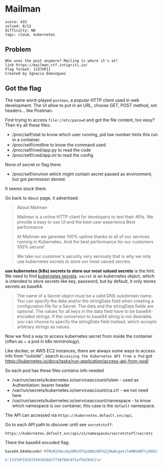 # Mailman

```
score: 433
solved: 8/12
difficulty: NA
tags: cloud, kubernetes
```

## Problem

```
Who uses the post anymore? Mailing is where it's at!
link https://mailman.ctf.intigriti.io/
Flag format: 1337UP{}
Created by Ignacio Dominguez
```

## Got the flag
The name word-played `postman`, a popular HTTP client used in web development.
The UI allow to put in an URL, choose GET, POST method, set headers... like
Postman.

First trying to access `file://etc/passwd` and got the file content, too easy?
Then try all these files:

- /proc/self/stat to know which user running, pid low number hints this run in a container.
- /proc/self/cmdline to know the command used
- /proc/self/cwd/app.py to read the code
- /proc/self/cwd/app.ini to read the config

None of secret or flag there.

- /proc/self/environ which might contain secret passed as environment, but
  got permission denied.

It seems stuck there.

Go back to `About` page, it advertised:

> About Mailman
>
> Mailman is a online HTTP client for developers to test their APIs. We provide a easy to use UI and the best user experience
> Best performance
>
> At Mailman we garantee 100% uptime thanks to all of our services running in Kubernetes. And the best performance for our customers
> 100% secure!
>
> We take our customer's security very seriously that is why we only use kubernetes secrets to store our most valued secrets.

**use kubernetes (k8s) secrets to store our most valued secrets** is the hint. We
need to find [kubernetes secrets](https://kubernetes.io/docs/concepts/configuration/secret/).
`secret` is an kubernetes object, which is intended to store secrets like key,
password, but by default, it only stores secrets as base64.

> The name of a Secret object must be a valid DNS subdomain name. You can specify the data and/or the stringData field when creating a configuration file for a Secret. The data and the stringData fields are optional. The values for all keys in the data field have to be base64-encoded strings. If the conversion to base64 string is not desirable, you can choose to specify the stringData field instead, which accepts arbitrary strings as values.

Now we find a way to access kubernetes secret from inside the container (often as ~ a pod in k8s terminology).

Like docker, or AWS EC2 instances, there are always some ways to access info
from "outside", search `Accessing the Kubernetes API from a Pod`
got https://kubernetes.io/docs/tasks/run-application/access-api-from-pod/

So each pod has these files contains info needed

- /var/run/secrets/kubernetes.io/serviceaccount/token - used as Authentiation: bearer header
- /var/run/secrets/kubernetes.io/serviceaccount/ca.crt - we not need here
- /var/run/secrets/kubernetes.io/serviceaccount/namespace - to know which namespace is our container, this case is the `default` namespace.

The API can accessed via `https://kubernetes.default.svc/api`.

Go to each API path to discover until see `secretstuff`:

`https://kubernetes.default.svc/api/v1/namespaces/secretstuff/secrets`

There the base64 encoded flag:

```py
base64.b64decode('MTMzN1VQezAyODMzOTQyODNiODFmZjMwNzgwYzlmMWVmNTYyODQ1fQo=')

b'1337UP{0283394283b81ff30780c9f1ef562845}\n'
```
